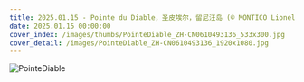 ```yaml
---
title: 2025.01.15 - Pointe du Diable，圣皮埃尔，留尼汪岛 (© MONTICO Lionel/Alamy)
date: 2025.01.15 00:00:00
cover_index: /images/thumbs/PointeDiable_ZH-CN0610493136_533x300.jpg
cover_detail: /images/PointeDiable_ZH-CN0610493136_1920x1080.jpg
---
```


![PointeDiable](/images/PointeDiable_ZH-CN0610493136_1920x1080.jpg)
